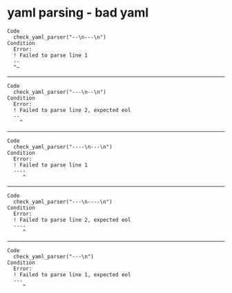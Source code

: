 # yaml parsing - bad yaml

    Code
      check_yaml_parser("--\n---\n")
    Condition
      Error:
      ! Failed to parse line 1
      --
      ^~

---

    Code
      check_yaml_parser("---\n--\n")
    Condition
      Error:
      ! Failed to parse line 2, expected eol
      --
        ^

---

    Code
      check_yaml_parser("----\n---\n")
    Condition
      Error:
      ! Failed to parse line 1
      ----
         ^

---

    Code
      check_yaml_parser("---\n----\n")
    Condition
      Error:
      ! Failed to parse line 2, expected eol
      ----
         ^

---

    Code
      check_yaml_parser("---\n")
    Condition
      Error:
      ! Failed to parse line 1, expected eol
      ---
         ^

